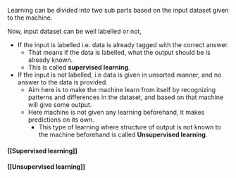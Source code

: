 ---
---
Learning can be divided into two sub parts based on the input dataset given to the machine.

Now, input dataset can be well labelled or not,
- If the input is labelled i.e. data is already tagged with the correct answer.
	- That means if the data is labelled, what the output should be is already known.
	- This is called **supervised learning**.
- If the input is not labelled, i.e data is given in unsorted manner, and no answer to the data is provided.
	- Aim here is to make the machine learn from itself by recognizing patterns and differences in the dataset, and based on that machine will give some output.
	- Here machine is not given any learning beforehand, it makes predictions on its own.
		- This type of learning where structure of  output is not known to the machine beforehand is called **Unsupervised learning**.

#### [[Supervised learning]]
#### [[Unsupervised learning]]